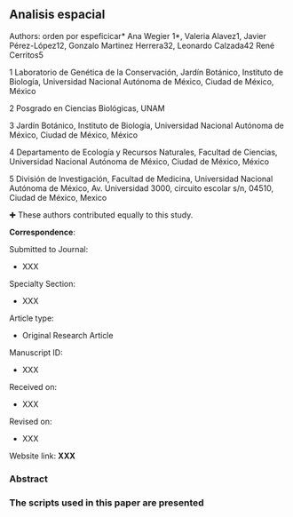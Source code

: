 ## Analisis espacial # 

Authors: orden por espeficicar* 
Ana Wegier 1*, 
Valeria Alavez1, 
Javier Pérez-López12, 
Gonzalo Martinez Herrera32, 
Leonardo Calzada42
René Cerritos5


1 Laboratorio de Genética de la Conservación, Jardín Botánico, Instituto de Biología, Universidad Nacional Autónoma de México, Ciudad de México, México

2 Posgrado en Ciencias Biológicas, UNAM

3 Jardín Botánico, Instituto de Biología, Universidad Nacional Autónoma de México, Ciudad de México, México

4 Departamento de Ecología y Recursos Naturales, Facultad de Ciencias, Universidad Nacional Autónoma de México, Ciudad de México, México

5 División de Investigación, Facultad de Medicina, Universidad Nacional Autónoma de México, Av. Universidad 3000, circuito escolar s/n, 04510, Ciudad de México, Mexico

✚ These authors contributed equally to this study.

 **Correspondence**: 
 
Submitted to Journal:
* XXX

Specialty Section:
* XXX

Article type:
* Original Research Article

Manuscript ID:
* XXX

Received on:
* XXX

Revised on:
* XXX

Website link:
**XXX**


### Abstract



### The scripts used in this paper are presented
